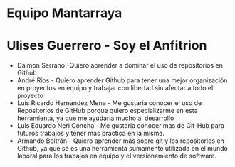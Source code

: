 # Equipo Mantarraya
# Ulises Guerrero - Soy el Anfitrion
- Daimon Serrano -Quiero aprender a dominar el uso de repositorios en Github
- André Ríos - Quiero aprender Github para tener una mejor organización en proyectos en equipo y trabajar con libertad sin afectar a todo el proyecto
- Luis Ricardo Hernandez Mena - Me gustaria conocer el uso de Repositorios de GitHub porque quiero especializarme en esta herramienta, ya que me ayudaria mucho al desarrollo 
- Luis Eduardo Neri Concha - Me gustaria conocer mas de Git-Hub para futuros trabajos y tener mas practica en la misma.
- Armando Beltrán  - Quiero aprender más sobre git y los repositorios en Github, ya que sé es una herramienta sumamente utilizada en el mundo laboral para los trabajos en equipo y el versionamiento de software.